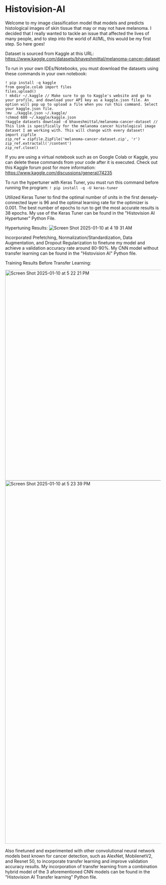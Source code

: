 # Histovision-AI

Welcome to my image classification model that models and predicts histological images of skin tissue that may or may not have melanoma. I decided that I really wanted to tackle an issue that affected the lives of many people, and to step into the world of AI/ML, this would be my first step. So here goes!

Dataset is sourced from Kaggle at this URL: https://www.kaggle.com/datasets/bhaveshmittal/melanoma-cancer-dataset

To run in your own IDEs/Notebooks, you must download the datasets using these commands in your own notebook:
```
! pip install -q kaggle
from google.colab import files
files.upload()
! mkdir ~/.kaggle // Make sure to go to Kaggle's website and go to your profile, and download your API key as a kaggle.json file. An option will pop up to upload a file when you run this command. Select your kaggle.json file.
!mv ./kaggle.json ~/.kaggle/
!chmod 600 ~/.kaggle/kaggle.json
!kaggle datasets download -d bhaveshmittal/melanoma-cancer-dataset // This link is specifically for the melanoma cancer histological image dataset I am working with. This will change with every dataset!
import zipfile
zip_ref = zipfile.ZipFile('melanoma-cancer-dataset.zip', 'r')
zip_ref.extractall('/content')
zip_ref.close()
```
If you are using a virtual notebook such as on Google Colab or Kaggle, you can delete these commands from your code after it is executed.
Check out this Kaggle forum post for more information: https://www.kaggle.com/discussions/general/74235

To run the hypertuner with Keras Tuner, you must run this command before running the program:
```! pip install -q -U keras-tuner```

Utilized Keras Tuner to find the optimal number of units in the first densely-connected layer is 96 and the optimal learning rate for the optimizer is 0.001. The best number of epochs to run to get the most accurate results is 38 epochs.
My use of the Keras Tuner can be found in the "Histovision AI Hypertuner" Python File.

Hypertuning Results:
![Screen Shot 2025-01-10 at 4 19 31 AM](https://github.com/user-attachments/assets/a3ed5294-4fe7-42a7-ba5a-2b36f907bb1c)

Incorporated Prefetching, Normalization/Standardization, Data Augmentation, and Dropout Regularization to finetune my model and achieve a validation accuracy rate around 80-90%. My CNN model without transfer learning can be found in the "Histovision AI" Python file.

Training Results Before Transfer Learning:

<img width="680" alt="Screen Shot 2025-01-10 at 5 22 21 PM" src="https://github.com/user-attachments/assets/092311a7-4a85-4abe-930b-6551404f3037" />
<img width="1173" alt="Screen Shot 2025-01-10 at 5 23 39 PM" src="https://github.com/user-attachments/assets/f5650a7d-45b4-4c6a-bd74-7f38ddbda1b3" />

Also finetuned and experimented with other convolutional neural network models best known for cancer detection, such as AlexNet, MobilenetV2, and Resnet 50, to incorporate transfer learning and improve validation accuracy results.
My incorporation of transfer learning from a combination hybrid model of the 3 aforementioned CNN models can be found in the "Histovision AI Transfer learning" Python file.
